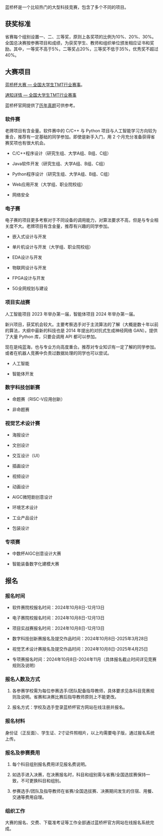 蓝桥杯是一个比较热门的大型科技竞赛，包含了多个不同的项目。

## 获奖标准

省赛每个组别设置一、二、三等奖，原则上各奖项的比例为10%、20%、30%。全国总决赛按参赛项目和成绩，为获奖学生、教师和组织单位颁发相应证书和奖励。其中，一等奖不高于5%，二等奖占20%，三等奖不低于35%，优秀奖不超过40%。

## 大赛项目

[蓝桥杯大赛 — 全国大学生TMT行业赛事](https://dasai.lanqiao.cn/)。

[通知详情 — 全国大学生TMT行业赛事](https://dasai.lanqiao.cn/notices/846/)

蓝桥杯官网提供了[历年真题](https://www.lanqiao.cn/courses/2786)可供参考。

### 软件赛

老牌项目有含金量。软件赛中的 C/C++ 与 Python 项目与人工智能学习方向较为重合，推荐有一定基础的同学参加。即使是新手入门，用 2 个月充分准备获得省赛奖项也有很大机会。

- C/C++程序设计（研究生组、大学A组、B组、C组）

- Java软件开发（研究生组、大学A组、B组、C组）

- Python程序设计（研究生组、大学A组、B组、C组）

- Web应用开发（大学组、职业院校组）

- 网络安全

### 电子赛

电子赛的项目更多考察对于不同设备的调用能力，对算法要求不高，但是与专业相关度不大。老牌项目有含金量，推荐有兴趣的同学参加。

- 嵌入式设计与开发

- 单片机设计与开发（大学组、职业院校组）

- EDA设计与开发

- 物联网设计与开发

- FPGA设计与开发

- 5G全网规划与建设

### 项目实战赛

人工智能项目 2023 年举办第一届，智能体项目 2024 年举办第一届。

新兴项目，获奖机会较大。主要考察选手对于主流算法的了解（大概是数十年以前的算法，大纲中最新的科技也是 2014 年提出的对抗式生成神经网络 GAN）。提供了大量 Python 库，只要会调用 API 都可以参加。

现在是纯蓝海，也与专业方向高度重合。推荐对专业知识有一定了解的同学参加。或者在机器人竞赛中负责过数据处理的同学也可以尝试。

- 人工智能

- 智能体开发

### 数字科技创新赛

- 命题赛（RISC-V应用创新）

- 非命题赛

### 视觉艺术设计赛

- 海报设计

- 文创设计

- 交互设计（UI）

- 插画设计

- 视频设计

- 动画设计

- AIGC微短剧创意设计

- 环境艺术设计

- 工业产品设计

- 包装设计

### 专项赛

- 中数杯AIGC创意设计大赛

- 智能装备数字化建模大赛

## 报名

### 报名时间

- 软件赛院校报名时间：2024年10月8日-12月13日

- 电子赛院校报名时间：2024年10月8日-12月13日

- 项目实战赛报名时间：2024年10月8日-12月13日

- 数字科技创新赛报名及提交作品时间：2024年10月8日-2025年3月28日

- 视觉艺术设计赛报名及提交作品时间：2024年10月8日-2025年4月25日

- 专项赛报名时间：2024年10月8日-2024年11月（具体报名截止时间详见竞赛规则及说明）

### 报名人数及方式

1. 各参赛学校需为每位参赛选手/团队配备指导教师，具体要求见各科目竞赛规则及说明。省赛和决赛比赛后指导教师原则上不能更改。

2. 报名方式：学校及选手登录蓝桥杯官方网站在线注册并报名。

### 报名材料

身份证（正反面）、学生证、2寸证件照相片，以上均需要电子版，通过报名系统上传。

### 报名及参赛费用

1. 每个科目组别报名费用详见报名费说明。

2. 如选手进入决赛，在决赛报名时，科目和组别需与省赛/全国选拔赛保持一致，不可更换科目和组别。

3. 参赛选手/团队及指导教师在省赛/全国选拔赛、决赛期间发生的住宿、用餐、交通等费用自理。

### 组织工作

大赛的报名、交费、下载准考证等工作全部通过蓝桥杯官方网站在线报名系统完成。
